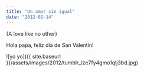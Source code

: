 ```yaml
---
title: "Un amor sin igual"
date: "2012-02-14"
---
```


{A love like no other}

Hola papa, feliz dia de San Valentin!

![yo yo]({{ site.baseurl }}/assets/images/2012/tumblr_lze7fy4gmo1qlj3bd.jpg)
